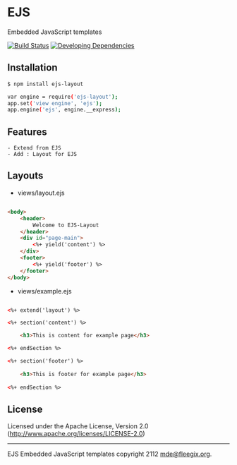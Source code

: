 # EJS

Embedded JavaScript templates

[![Build Status](https://img.shields.io/travis/mde/ejs/master.svg?style=flat)](https://travis-ci.org/mde/ejs)
[![Developing Dependencies](https://img.shields.io/david/dev/mde/ejs.svg?style=flat)](https://david-dm.org/mde/ejs?type=dev)

## Installation

```bash
$ npm install ejs-layout

var engine = require('ejs-layout');
app.set('view engine', 'ejs');
app.engine('ejs', engine.__express);

```

## Features

    - Extend from EJS
    - Add : Layout for EJS

## Layouts

- views/layout.ejs

```html

<body>
    <header>
        Welcome to EJS-Layout
    </header>
    <div id="page-main">
        <%+ yield('content') %>
    </div>
    <footer>
        <%+ yield('footer') %>
    </footer>
</body>

```

- views/example.ejs

```html

<%+ extend('layout') %>

<%+ section('content') %>

    <h3>This is content for example page</h3>

<%+ endSection %>

<%+ section('footer') %>
    
    <h3>This is footer for example page</h3>
    
<%+ endSection %>

```


## License

Licensed under the Apache License, Version 2.0
(<http://www.apache.org/licenses/LICENSE-2.0>)

- - -
EJS Embedded JavaScript templates copyright 2112
mde@fleegix.org.
